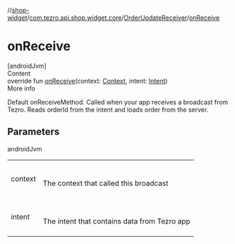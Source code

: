 //[shop-widget](../../../index.md)/[com.tezro.api.shop.widget.core](../index.md)/[OrderUpdateReceiver](index.md)/[onReceive](on-receive.md)



# onReceive  
[androidJvm]  
Content  
override fun [onReceive](on-receive.md)(context: [Context](https://developer.android.com/reference/kotlin/android/content/Context.html), intent: [Intent](https://developer.android.com/reference/kotlin/android/content/Intent.html))  
More info  


Default onReceiveMethod. Called when your app receives a broadcast from Tezro. Reads orderId from the intent and loads order from the server.



## Parameters  
  
androidJvm  
  
| | |
|---|---|
| <a name="com.tezro.api.shop.widget.core/OrderUpdateReceiver/onReceive/#android.content.Context#android.content.Intent/PointingToDeclaration/"></a>context| <a name="com.tezro.api.shop.widget.core/OrderUpdateReceiver/onReceive/#android.content.Context#android.content.Intent/PointingToDeclaration/"></a><br><br>The context that called this broadcast<br><br>|
| <a name="com.tezro.api.shop.widget.core/OrderUpdateReceiver/onReceive/#android.content.Context#android.content.Intent/PointingToDeclaration/"></a>intent| <a name="com.tezro.api.shop.widget.core/OrderUpdateReceiver/onReceive/#android.content.Context#android.content.Intent/PointingToDeclaration/"></a><br><br>The intent that contains data from Tezro app<br><br>|
  
  



